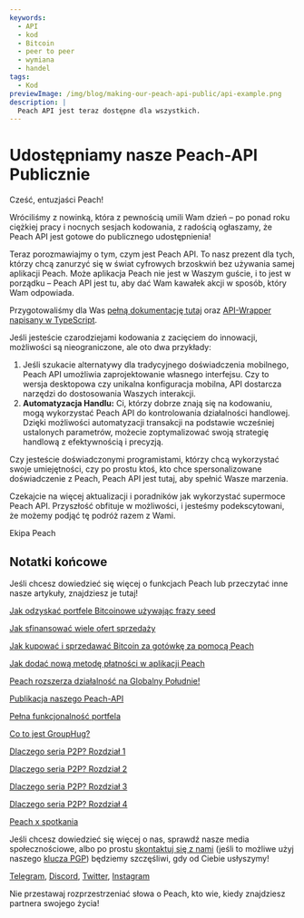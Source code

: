 ```yaml
---
keywords:
  - API
  - kod
  - Bitcoin
  - peer to peer
  - wymiana
  - handel
tags:
  - Kod
previewImage: /img/blog/making-our-peach-api-public/api-example.png
description: |
  Peach API jest teraz dostępne dla wszystkich.
---
```


# Udostępniamy nasze Peach-API Publicznie

Cześć, entuzjaści Peach!

Wróciliśmy z nowinką, która z pewnością umili Wam dzień – po ponad roku ciężkiej pracy i nocnych sesjach kodowania, z radością ogłaszamy, że Peach API jest gotowe do publicznego udostępnienia!

Teraz porozmawiajmy o tym, czym jest Peach API. To nasz prezent dla tych, którzy chcą zanurzyć się w świat cyfrowych brzoskwiń bez używania samej aplikacji Peach. Może aplikacja Peach nie jest w Waszym guście, i to jest w porządku – Peach API jest tu, aby dać Wam kawałek akcji w sposób, który Wam odpowiada.

Przygotowaliśmy dla Was [pełną dokumentację tutaj](https://docs.peachbitcoin.com/#introduction) oraz [API-Wrapper napisany w TypeScript](https://github.com/Peach2Peach/peach-api-ts).

Jeśli jesteście czarodziejami kodowania z zacięciem do innowacji, możliwości są nieograniczone, ale oto dwa przykłady:

1. Jeśli szukacie alternatywy dla tradycyjnego doświadczenia mobilnego, Peach API umożliwia zaprojektowanie własnego interfejsu. Czy to wersja desktopowa czy unikalna konfiguracja mobilna, API dostarcza narzędzi do dostosowania Waszych interakcji.
2. **Automatyzacja Handlu:** Ci, którzy dobrze znają się na kodowaniu, mogą wykorzystać Peach API do kontrolowania działalności handlowej. Dzięki możliwości automatyzacji transakcji na podstawie wcześniej ustalonych parametrów, możecie zoptymalizować swoją strategię handlową z efektywnością i precyzją.

Czy jesteście doświadczonymi programistami, którzy chcą wykorzystać swoje umiejętności, czy po prostu ktoś, kto chce spersonalizowane doświadczenie z Peach, Peach API jest tutaj, aby spełnić Wasze marzenia.

Czekajcie na więcej aktualizacji i poradników jak wykorzystać supermoce Peach API. Przyszłość obfituje w możliwości, i jesteśmy podekscytowani, że możemy podjąć tę podróż razem z Wami.

Ekipa Peach

## Notatki końcowe

Jeśli chcesz dowiedzieć się więcej o funkcjach Peach lub przeczytać inne nasze artykuły, znajdziesz je tutaj!

[Jak odzyskać portfele Bitcoinowe używając frazy seed](https://peachbitcoin.com/pl/blog/how-to-restore-peach-wallet/)

[Jak sfinansować wiele ofert sprzedaży](https://peachbitcoin.com/pl/blog/funding-multiple-sell-offers/)

[Jak kupować i sprzedawać Bitcoin za gotówkę za pomocą Peach](https://peachbitcoin.com/pl/blog/how-to-buy-and-sell-bitcoin-with-cash-using-peach/)

[Jak dodać nową metodę płatności w aplikacji Peach](https://peachbitcoin.com/pl/blog/how-to-add-a-payment-method/)

[Peach rozszerza działalność na Globalny Południe!](https://peachbitcoin.com/pl/blog/peach-expands-to-the-global-south/)

[Publikacja naszego Peach-API](https://peachbitcoin.com/pl/blog/making-our-peach-api-public/)

[Pełna funkcjonalność portfela](https://peachbitcoin.com/pl/blog/full-wallet-functionality/)

[Co to jest GroupHug?](https://peachbitcoin.com/pl/blog/group-hug/)

[Dlaczego seria P2P? Rozdział 1](https://peachbitcoin.com/pl/blog/why-p2p-chapter-1/)

[Dlaczego seria P2P? Rozdział 2](https://peachbitcoin.com/pl/blog/why-p2p-chapter-2/)

[Dlaczego seria P2P? Rozdział 3](https://peachbitcoin.com/pl/blog/why-p2p-chapter-3-circular-economies/)

[Dlaczego seria P2P? Rozdział 4](https://peachbitcoin.com/pl/blog/why-p2p-chapter-4-chains-of-trust/)

[Peach x spotkania](https://peachbitcoin.com/pl/blog/peach-for-meetups/)

Jeśli chcesz dowiedzieć się więcej o nas, sprawdź nasze media społecznościowe, albo po prostu [skontaktuj się z nami](mailto:hello@peachbitcoin.com) (jeśli to możliwe użyj naszego [klucza PGP](https://keys.openpgp.org/vks/v1/by-fingerprint/48339A19645E2E53488E0E5479E1B270FACD1BD2)) będziemy szczęśliwi, gdy od Ciebie usłyszymy!

[Telegram](https://t.me/peachtopeach), [Discord](https://discord.gg/ypeHz3SW54), [Twitter](https://twitter.com/peachbitcoin), [Instagram](https://instagram.com/peachbitcoin)

Nie przestawaj rozprzestrzeniać słowa o Peach, kto wie, kiedy znajdziesz partnera swojego życia!
